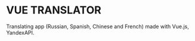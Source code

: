 # VUE TRANSLATOR

Translating app (Russian, Spanish, Chinese and French) made with Vue.js, YandexAPI.

